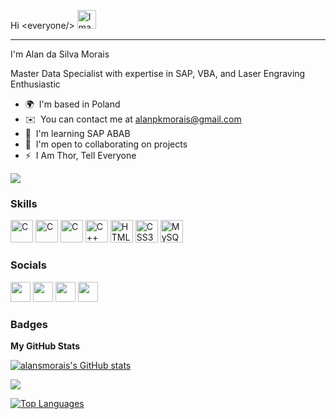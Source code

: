 Hi <everyone<every><everyone/>/>
<img src="https://user-images.githubusercontent.com/18350557/176309783-0785949b-9127-417c-8b55-ab5a4333674e.gif" alt="Image Description" style="width: 30px; height: 30px;">
___________________________________________________________________________________________________________________________________________________________
<p> I'm Alan da Silva Morais
 <p> Master Data Specialist with expertise in SAP, VBA, and Laser Engraving Enthusiastic

* 🌍  I'm based in Poland
* ✉️  You can contact me at [alanpkmorais@gmail.com](mailto:alanpkmorais@gmail.com)
* 🧠  I'm learning SAP ABAB
* 🤝  I'm open to collaborating on projects
* ⚡  I Am Thor, Tell Everyone

<a href="https://www.github.com/alansmorais" target="_blank" rel="noreferrer"><img
src="https://img.shields.io/github/followers/alansmorais?logo=github&style=for-the-badge&color=0891b2&labelColor=000000" /></a>

### Skills


<p align="left">
<img src="https://www.svgrepo.com/show/331567/sap.svg" width="36" height="36" alt="C" /></a> 
<img src="https://styles.redditmedia.com/t5_2rnlw/styles/communityIcon_z3kwah4z27c71.png" width="36" height="36" alt="C" /></a> 
<a href="https://docs.microsoft.com/en-us/cpp/?view=msvc-170" target="_blank" rel="noreferrer"><img src="https://raw.githubusercontent.com/danielcranney/readme-generator/main/public/icons/skills/c-colored.svg" width="36" height="36" alt="C" /></a>
<a href="https://docs.microsoft.com/en-us/cpp/?view=msvc-170" target="_blank" rel="noreferrer"><img src="https://raw.githubusercontent.com/danielcranney/readme-generator/main/public/icons/skills/cplusplus-colored.svg" width="36" height="36" alt="C++" /></a>
<a href="https://developer.mozilla.org/en-US/docs/Glossary/HTML5" target="_blank" rel="noreferrer"><img src="https://raw.githubusercontent.com/danielcranney/readme-generator/main/public/icons/skills/html5-colored.svg" width="36" height="36" alt="HTML5" /></a>
<a href="https://www.w3.org/TR/CSS/#css" target="_blank" rel="noreferrer"><img src="https://raw.githubusercontent.com/danielcranney/readme-generator/main/public/icons/skills/css3-colored.svg" width="36" height="36" alt="CSS3" /></a>
<a href="https://www.mysql.com/" target="_blank" rel="noreferrer"><img src="https://raw.githubusercontent.com/danielcranney/readme-generator/main/public/icons/skills/mysql-colored.svg" width="36" height="36" alt="MySQL" /></a>
</p>


### Socials

<p align="left"> <a href="https://www.facebook.com/alankmorais" target="_blank" rel="noreferrer"><img src="https://raw.githubusercontent.com/danielcranney/readme-generator/main/public/icons/socials/facebook.svg" width="32" height="32" /></a> <a href="https://www.github.com/alansmorais" target="_blank" rel="noreferrer"><img src="https://raw.githubusercontent.com/danielcranney/readme-generator/main/public/icons/socials/github.svg" width="32" height="32" /></a> <a href="http://www.instagram.com/mmcraftsandarts" target="_blank" rel="noreferrer"><img src="https://raw.githubusercontent.com/danielcranney/readme-generator/main/public/icons/socials/instagram.svg" width="32" height="32" /></a> <a href="https://www.linkedin.com/in/alandasm" target="_blank" rel="noreferrer"><img src="https://raw.githubusercontent.com/danielcranney/readme-generator/main/public/icons/socials/linkedin.svg" width="32" height="32" /></a></p>

### Badges

<b>My GitHub Stats</b>

<a href="http://www.github.com/alansmorais"><img src="https://github-readme-stats.vercel.app/api?username=alansmorais&show_icons=true&hide=&count_private=true&title_color=0891b2&text_color=ffffff&icon_color=0891b2&bg_color=000000&hide_border=true&show_icons=true" alt="alansmorais's GitHub stats" /></a>

<a href="http://www.github.com/alansmorais"><img src="https://github-readme-streak-stats.herokuapp.com/?user=alansmorais&stroke=ffffff&background=000000&ring=0891b2&fire=0891b2&currStreakNum=ffffff&currStreakLabel=0891b2&sideNums=ffffff&sideLabels=ffffff&dates=ffffff&hide_border=true" /></a>



<a href="https://github.com/alansmorais" align="left"><img src="https://github-readme-stats.vercel.app/api/top-langs/?username=alansmorais&langs_count=10&title_color=0891b2&text_color=ffffff&icon_color=0891b2&bg_color=000000&hide_border=true&locale=en&custom_title=Top%20%Languages" alt="Top Languages" /></a>
